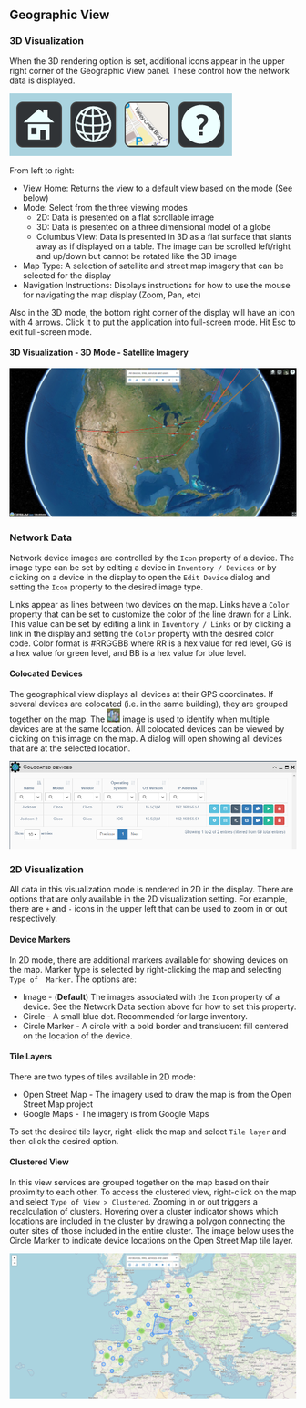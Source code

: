 
## Geographic View


### 3D Visualization

When the 3D rendering option is set, additional icons appear in the upper 
right corner of the Geographic View panel.  These control how the network data
is displayed.

![Secondary Controls](../_static/visualization/controls_2.png)

From left to right:

- View Home: Returns the view to a default view based on the mode (See below)
- Mode: Select from the three viewing modes
    - 2D: Data is presented on a flat scrollable image
    - 3D: Data is presented on a three dimensional model of a globe
    - Columbus View: Data is presented in 3D as a flat surface that slants away
      as if displayed on a table. The image can be scrolled left/right and
      up/down but cannot be rotated like the 3D image
- Map Type: A selection of satellite and street map imagery that can be selected
  for the display
- Navigation Instructions: Displays instructions for how to use the mouse for
  navigating the map display (Zoom, Pan, etc)

Also in the 3D mode, the bottom right corner of the display will have an icon
with 4 arrows.  Click it to put the application into full-screen mode.  Hit Esc
to exit full-screen mode.


#### 3D Visualization - 3D Mode - Satellite Imagery

![3D Network Map](../_static/visualization/network_view_3d.png)


### Network Data 

Network device images are controlled by the `Icon` 
property of a device. The image type can be set by editing a device in 
`Inventory / Devices` or by clicking on a device in the display to open the 
`Edit Device` dialog and setting the `Icon` property to the desired image type. 

Links appear as lines between two devices on the map. Links have a `Color` 
property that can be set to customize the color of the line drawn for a Link.
This value can be set by editing a link in `Inventory / Links` or by clicking a
link in the display and setting the `Color` property with the desired color 
code. Color format is #RRGGBB where RR is a hex value for red level, GG is a
hex value for green level, and BB is a hex value for blue level.


#### Colocated Devices

The geographical view displays all devices at their GPS coordinates. If
several devices are colocated (i.e. in the same building), they are grouped
together on the map. The ![Colocated Devices Image](../_static/visualization/colo_devices_image.png)
image is used to identify when multiple devices are at the same location.
All colocated devices can be viewed by clicking on this image on the map.
A dialog will open showing all devices that are at the selected location.

![Colocated Devices](../_static/visualization/colocated_devices.png)


### 2D Visualization

All data in this visualization mode is rendered in 2D in the display. There are
options that are only available in the 2D visualization setting.  For example, 
there are `+` and `-` icons in the upper left that can be used to zoom
in or out respectively.


#### Device Markers

In 2D mode, there are additional markers available for showing devices on the 
map.  Marker type is selected by right-clicking the map and selecting `Type of 
Marker`. The options are:

- Image - (**Default**) The images associated with the `Icon` property of a
  device.  See the Network Data section above for how to set this property.
- Circle - A small blue dot. Recommended for large inventory.
- Circle Marker - A circle with a bold border and translucent fill centered on
  the location of the device. 


#### Tile Layers

There are two types of tiles available in 2D mode:

- Open Street Map - The imagery used to draw the map is from the Open Street
  Map project
- Google Maps - The imagery is from Google Maps

To set the desired tile layer, right-click the map and select `Tile layer` and
then click the desired option.


#### Clustered View

In this view services are grouped together on the map based on their 
proximity to each other. To access the clustered view, right-click on the
map and select `Type of View > Clustered`. Zooming in or out triggers a 
recalculation of clusters. Hovering over a cluster indicator shows which 
locations are included in the cluster by drawing a polygon connecting the outer
sites of those included in the entire cluster. The image below uses the Circle
Marker to indicate device locations on the Open Street Map tile layer.

![Clustered View](../_static/visualization/clustered_view.png)





